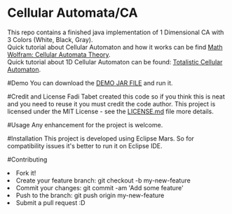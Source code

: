 # Cellular Automata/CA
This repo contains a finished java implementation of 1 Dimensional CA with 3 Colors (White, Black, Gray).<br/>
Quick tutorial about Cellular Automaton and how it works can be find <a target="_blank" href="http://mathworld.wolfram.com/CellularAutomaton.html">Math Wolfram: Cellular Automata Theory</a>.<br/>
Quick tutorial about 1D Cellular Automaton can be found: <a href="http://mathworld.wolfram.com/TotalisticCellularAutomaton.html">Totalistic Cellular Automaton</a>.

#Demo
You can download the <a href="https://raw.githubusercontent.com/tabet-f/CellularAutomaton-CA/master/CA-DEMO-BY-FADI-TABET.jar">DEMO JAR FILE</a> and run it.

#Credit and License
Fadi Tabet created this code so if you think this is neat and you need to reuse it you must credit the code author.
This project is licensed under the MIT License - see the <a href="https://github.com/tabet-f/CellularAutomata-CA/blob/master/LICENSE.md">LICENSE.md</a> file more details. 

#Usage
Any enhancement for the project is welcome. 

#Installation
This project is developed using Eclipse Mars. So for compatibility issues it's better to run it on Eclipse IDE.

#Contributing
<li>Fork it!</li>
<li>Create your feature branch: git checkout -b my-new-feature</li>
<li>Commit your changes: git commit -am 'Add some feature'</li>
<li>Push to the branch: git push origin my-new-feature</li>
<li>Submit a pull request :D</li>

